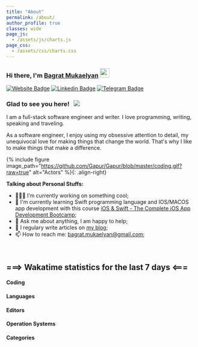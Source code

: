 ```yaml
---
title: "About"
permalink: /about/ 
author_profile: true 
classes: wide 
page_js:
  - /assets/js/charts.js
page_css:
  - /assets/css/charts.css
---
```


### Hi there, I'm <a href="https://mbagrat.com" target="_blank">Bagrat Mukaelyan</a> <img src="https://media.giphy.com/media/hvRJCLFzcasrR4ia7z/giphy.gif" width="25px">

[![Website Badge](https://img.shields.io/badge/Website-3b5998?style=flat-square&logo=google-chrome&logoColor=white)](https://mbagrat.com)
[![Linkedin Badge](https://img.shields.io/badge/-LinkedIn-0e76a8?style=flat-square&logo=Linkedin&logoColor=white)](https://linkedin.com/in/bagratmukaelyan)
[![Telegram Badge](https://img.shields.io/badge/-Telegram-0088cc?style=flat-square&logo=Telegram&logoColor=white)](https://t.me/mbagrat)

### Glad to see you here! &nbsp; ![](https://visitor-badge.glitch.me/badge?page_id=mbagrat)

I am a full-stack software engineer and writer. I love programming, writing, speaking and traveling.

As a software engineer, I enjoy using my obsessive attention to detail, my unequivocal love for making things that change the world. That's why I like to make things that make a difference.

{% include figure image_path="https://github.com/Gapur/Gapur/blob/master/coding.gif?raw=true" alt="Actors" %}{: .align-right}

**Talking about Personal Stuffs:**

- 👨🏻‍💻 I’m currently working on something cool;
- 🚀 I'm currently learning Swift programming language and IOS/MACOS app development with this course [iOS & Swift - The Complete iOS App Development Bootcamp](https://www.udemy.com/course/ios-13-app-development-bootcamp/);
- 💬 Ask me about anything, I am happy to help;
- 📝 I regulary write articles on [my blog](https://mbagrat.com);
- 📫 How to reach me: bagrat.mukaelyan@gmail.com;
  <!-- - 📝 [Resume](https://gkassym.netlify.app/Resume.pdf). -->

<br>
<h2>===> Wakatime statistics for the last 7 days <===</h2>

<div class="container">
  <h4>Coding</h4>
  <div class="item-bar">
    <canvas id="codingActivitiesBar" class="item"></canvas>
  </div>
  <h4>Languages</h4>
  <div class="item-donate">
    <canvas id="languageActivitiesChart" class="donate-item"></canvas>
  </div>
  <h4>Editors</h4>
  <div class="item-donate">
    <canvas id="editorActivitiesChart" class="donate-item"></canvas>
  </div>
  <h4>Operation Systems</h4>
  <div class="item-donate">
    <canvas id="operationSystemsChart" class="donate-item"></canvas>
  </div>
  <h4>Categories</h4>
  <div class="item-donate">
    <canvas id="categoriesChart" class="donate-item"></canvas>
  </div>
</div>
